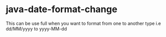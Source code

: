 # java-date-format-change
This can be use full when you want to format from one to another type i.e dd/MM/yyyy to yyyy-MM-dd
